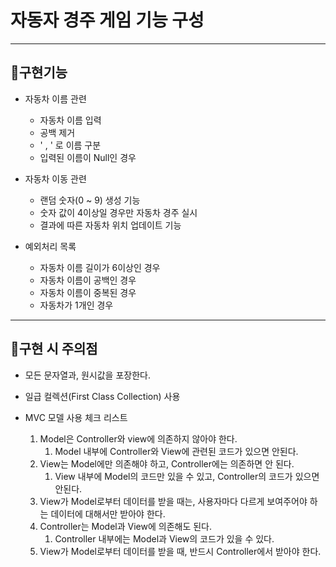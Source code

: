 자동자 경주 게임 기능 구성
===================

-----------------

🥔구현기능
-------
* 자동차 이름 관련
   * 자동차 이름 입력
   * 공백 제거
   * ' , ' 로 이름 구분
   * 입력된 이름이 Null인 경우


* 자동차 이동 관련
  * 랜덤 숫자(0 ~ 9) 생성 기능
  * 숫자 값이 4이상일 경우만 자동차 경주 실시
  * 결과에 따른 자동차 위치 업데이트 기능


* 예외처리 목록
  * 자동차 이름 길이가 6이상인 경우
  * 자동차 이름이 공백인 경우
  * 자동차 이름이 중복된 경우
  * 자동차가 1개인 경우

----------------

🥔구현 시 주의점
------------
    
* 모든 문자열과, 원시값을 포장한다.


* 일급 컬렉션(First Class Collection) 사용


* MVC 모델 사용 체크 리스트
  1. Model은 Controller와 view에 의존하지 않아야 한다.
     1. Model 내부에 Controller와 View에 관련된 코드가 있으면 안된다.
  2. View는 Model에만 의존해야 하고, Controller에는 의존하면 안 된다.
     1. View 내부에 Model의 코드만 있을 수 있고, Controller의 코드가 있으면 안된다.
  3. View가 Model로부터 데이터를 받을 때는, 사용자마다 다르게 보여주어야 하는 데이터에 대해서만 받아야 한다.
  4. Controller는 Model과 View에 의존해도 된다.
     1. Controller 내부에는 Model과 View의 코드가 있을 수 있다.
  5. View가 Model로부터 데이터를 받을 때, 반드시 Controller에서 받아야 한다.